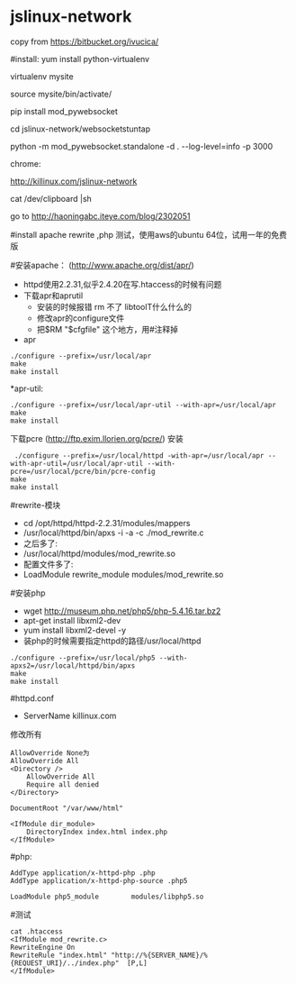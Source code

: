 # jslinux-network

copy from https://bitbucket.org/ivucica/


#install:
yum install python-virtualenv 

virtualenv mysite 

source mysite/bin/activate/

pip install mod_pywebsocket

cd jslinux-network/websocketstuntap

python -m mod_pywebsocket.standalone -d . --log-level=info -p 3000

chrome:

http://killinux.com/jslinux-network

cat /dev/clipboard |sh

go to http://haoningabc.iteye.com/blog/2302051

#install apache rewrite ,php
测试，使用aws的ubuntu 64位，试用一年的免费版

#安装apache：
(http://www.apache.org/dist/apr/)
* httpd使用2.2.31,似乎2.4.20在写.htaccess的时候有问题
* 下载apr和aprutil
   * 安装的时候报错 rm 不了 libtoolT什么什么的
   * 修改apr的configure文件
   * 把$RM "$cfgfile" 这个地方，用#注释掉
* apr
```shell
./configure --prefix=/usr/local/apr
make
make install
```
*apr-util:
```shell
./configure --prefix=/usr/local/apr-util --with-apr=/usr/local/apr
make 
make install
```

下载pcre
(http://ftp.exim.llorien.org/pcre/)
安装
```shell
 ./configure --prefix=/usr/local/httpd -with-apr=/usr/local/apr --with-apr-util=/usr/local/apr-util --with-pcre=/usr/local/pcre/bin/pcre-config
make
make install
```

#rewrite-模块
* cd /opt/httpd/httpd-2.2.31/modules/mappers
* /usr/local/httpd/bin/apxs -i -a -c ./mod_rewrite.c 
* 之后多了:
* /usr/local/httpd/modules/mod_rewrite.so
* 配置文件多了:
* LoadModule rewrite_module modules/mod_rewrite.so


#安装php

* wget http://museum.php.net/php5/php-5.4.16.tar.bz2
* apt-get install libxml2-dev
* yum install libxml2-devel -y
* 装php的时候需要指定httpd的路径/usr/local/httpd 

```shell
./configure --prefix=/usr/local/php5 --with-apxs2=/usr/local/httpd/bin/apxs 
make
make install
```

#httpd.conf

* ServerName killinux.com


修改所有
```shell
AllowOverride None为
AllowOverride All
<Directory />
    AllowOverride All 
    Require all denied
</Directory>

DocumentRoot "/var/www/html"

<IfModule dir_module>
    DirectoryIndex index.html index.php
</IfModule>
```




#php:
```shell
AddType application/x-httpd-php .php
AddType application/x-httpd-php-source .php5

LoadModule php5_module        modules/libphp5.so
```

#测试
```shell
cat .htaccess 
<IfModule mod_rewrite.c>
RewriteEngine On
RewriteRule "index.html" "http://%{SERVER_NAME}/%{REQUEST_URI}/../index.php"  [P,L]
</IfModule>
```






